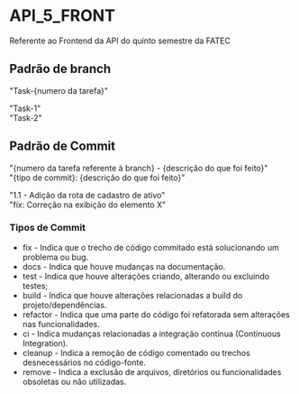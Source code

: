 # API_5_FRONT
Referente ao Frontend da API do quinto semestre da FATEC

## Padrão de branch
"Task-{numero da tarefa}"

"Task-1"    
"Task-2"

## Padrão de Commit
"{numero da tarefa referente à branch} - {descrição do que foi feito}"    
"{tipo de commit}: {descrição do que foi feito}"

"1.1 - Adição da rota de cadastro de ativo"     
"fix: Correção na exibição do elemento X"

### Tipos de Commit

* fix - Indica que o trecho de código commitado está solucionando um problema ou bug.
* docs - Indica que houve mudanças na documentação.
* test - Indica que houve alterações criando, alterando ou excluindo testes;
* build - Indica que houve alterações relacionadas a build do projeto/dependências.
* refactor - Indica que uma parte do código foi refatorada sem alterações nas funcionalidades.
* ci - Indica mudanças relacionadas a integração contínua (Continuous Integration).
* cleanup - Indica a remoção de código comentado ou trechos desnecessários no código-fonte.
* remove - Indica a exclusão de arquivos, diretórios ou funcionalidades obsoletas ou não utilizadas.
